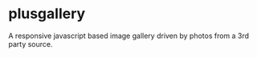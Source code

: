 plusgallery
===========

A responsive javascript based image gallery driven by photos from a 3rd party source.
